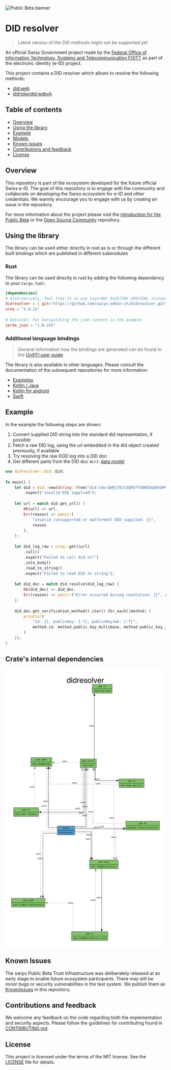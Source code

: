 ![Public Beta banner](https://github.com/swiyu-admin-ch/swiyu-admin-ch.github.io/blob/main/assets/images/github-banner.jpg)

# DID resolver

> Latest version of the DID methods might not be supported yet

An official Swiss Government project made by the [Federal Office of Information Technology, Systems and Telecommunication FOITT](https://www.bit.admin.ch/)
as part of the electronic identity (e-ID) project.

This project contains a DID resolver which allows to resolve the following methods:
- [did:web](https://w3c-ccg.github.io/did-method-web/)
- [did:tdw/did:webvh](https://bcgov.github.io/trustdidweb/#create-register)

## Table of contents

- [Overview](#overview)
- [Using the library](#using-the-library)
- [Example](#example)
- [Models](#models)
- [Known Issues](#known-issues)
- [Contributions and feedback](#contributions-and-feedback)
- [License](#license)

## Overview

This repository is part of the ecosystem developed for the future official Swiss e-ID.
The goal of this repository is to engage with the community and collaborate on developing the Swiss ecosystem for e-ID and other credentials.
We warmly encourage you to engage with us by creating an issue in the repository.

For more information about the project please visit the [introduction for the Public Beta](https://www.eid.admin.ch/de/public-beta) or the [Open Source Community](https://github.com/swiyu-admin-ch/community) repository.

## Using the library

The library can be used either directly in rust as is or through the different built bindings which are published in different submodules

### Rust

The library can be used directly in rust by adding the following dependency to your `Cargo.toml`:
````toml
[dependencies]
# Alternatively, feel free to so use tag=<ANY_EXISTING_VERSION> instead of branch="main"
didresolver = { git="https://github.com/swiyu-admin-ch/didresolver.git", branch="main" }
ureq = "3.0.12"

# Optional: For manipulating the json content in the example
serde_json = "1.0.215"
````

### Additional language bindings

> General information how the bindings are generated can be found in the [UniFFI user guide](https://mozilla.github.io/uniffi-rs/latest/)

The library is also available in other languages. Please consult the documentation of the subsequent repositories for more information:
- [Examples](https://github.com/swiyu-admin-ch/didresolver-examples)
- [Kotlin / Java](https://github.com/swiyu-admin-ch/didresolver-kotlin)
- [Kotlin for android](https://github.com/swiyu-admin-ch/didresolver-kotlin-android)
- [Swift](https://github.com/swiyu-admin-ch/didresolver-swift)

## Example

In the example the following steps are shown:
1. Convert supplied DID string into the standard did representation, if possible
2. Fetch a raw DID log, using the url embedded in the did object created previously, if available 
3. Try resolving the raw DOD log into a DID doc
4. Get different parts from the DID doc w.r.t. [data model](#models)
```rust
use didresolver::did::Did;

fn main() {
    let did = Did::new(String::from("did:tdw:QmRjT8JCbQkEffVBWSbQd8nbMVNfAxiXStLPmqkQUWcsfv:gist.githubusercontent.com:vst-bit:32b64cfac9075b2a3ab7301b772bcdef:raw:4775dd76799b35e99322bf738fafd6c10f421ed7"))
        .expect("invalid DID supplied");

    let url = match did.get_url() {
        Ok(url) => url,
        Err(reason) => panic!(
            "invalid (unsupported or malformed) DID supplied: {}",
            reason
        ),
    };

    let did_log_raw = ureq::get(&url)
        .call()
        .expect("Failed to call did url")
        .into_body()
        .read_to_string()
        .expect("Failed to read DID to string");

    let did_doc = match did.resolve(did_log_raw) {
        Ok(did_doc) => did_doc,
        Err(reason) => panic!("Error occurred during resolution: {}", reason),
    };

    did_doc.get_verification_method().iter().for_each(|method| {
        println!(
            "id: {}, publicKey: {:?}, publicKeyJwk: {:?}",
            method.id, method.public_key_multibase, method.public_key_jwk
        )
    });
}
```

## Crate's internal dependencies

![Dependencies](/images/dependencies.png)

## Known Issues

The swiyu Public Beta Trust Infrastructure was deliberately released at an early stage to enable future ecosystem participants. There may still be minor bugs or security vulnerabilities in the test system. We publish them as [KnownIssues](https://github.com/swiyu-admin-ch/didresolver/issues?q=is%3Aissue%20state%3Aopen%20type%3AKnownIssue) in this repository.

## Contributions and feedback

We welcome any feedback on the code regarding both the implementation and security aspects. Please follow the guidelines for contributing found in [CONTRIBUTING.md](./CONTRIBUTING.md).

## License

This project is licensed under the terms of the MIT license. See the [LICENSE](LICENSE.md) file for details.
